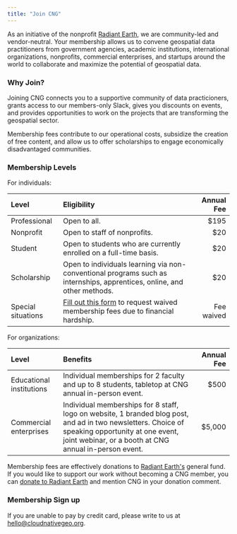 ```yaml
---
title: "Join CNG"
---
```


As an initiative of the nonprofit [Radiant Earth](https://radiant.earth), we are community-led and vendor-neutral. Your membership allows us to convene geospatial data practitioners from government agencies, academic institutions, international organizations, nonprofits, commercial enterprises, and startups around the world to collaborate and maximize the potential of geospatial data.

### Why Join? 
Joining CNG connects you to a supportive community of data practicioners, grants access to our members-only Slack, gives you discounts on events, and provides opportunities to work on the projects that are transforming the geospatial sector.

Membership fees contribute to our operational costs, subsidize the creation of free content, and allow us to offer scholarships to engage economically disadvantaged communities.

### Membership Levels

For individuals:

| Level    | Eligibility | Annual Fee |
| :-------- | :------- | -------: |
| Professional | Open to all. | $195 |
| Nonprofit | Open to staff of nonprofits. | $20 |
| Student | Open to students who are currently enrolled on a full-time basis. | $20 |
| Scholarship | Open to individuals learning via non-conventional programs such as internships, apprentices, online, and other methods. | $20 |
| Special situations | [Fill out this form](https://share.hsforms.com/14y-ZTG4XRvC_T6sBZQVPoQrzpx6) to request waived membership fees due to financial hardship. | Fee waived |

For organizations:

| Level    | Benefits | Annual Fee |
| :-------- | :------- | -------: |
| Educational institutions | Individual memberships for 2 faculty and up to 8 students, tabletop at CNG annual in-person event. | $500 |
| Commercial enterprises | Individual memberships for 8 staff, logo on website, 1 branded blog post, and ad in two newsletters. Choice of speaking opportunity at one event, joint webinar, or a booth at CNG annual in-person event. | $5,000 |

Membership fees are effectively donations to [Radiant Earth's](https://radiant.earth/) general fund. If you would like to support our work without becoming a CNG member, you can [donate to Radiant Earth](https://radiant.earth/donate/) and mention CNG in your donation comment.

### Membership Sign up

<link rel="stylesheet" type="text/css" href="https://api.membercenter.net/forms/css/sq-payment-form.css"> <script src="https://js.stripe.com/v3/"></script> <script type="text/javascript" src="https://api.membercenter.net/payments/payment_form.js?id=10015"></script> <div class="sq-payment-form" id="sq-payment-form1"></div>

If you are unable to pay by credit card, please write to us at hello@cloudnativegeo.org.
